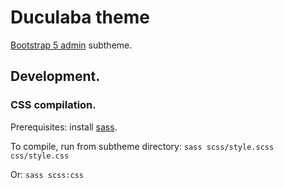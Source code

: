 # Duculaba theme

[Bootstrap 5 admin](https://www.drupal.org/project/bootstrap5_admin) subtheme.

## Development.

### CSS compilation.

Prerequisites: install [sass](https://sass-lang.com/install).

To compile, run from subtheme directory: `sass scss/style.scss css/style.css`

Or: `sass scss:css`

